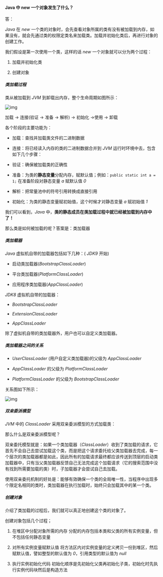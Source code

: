 #### Java 中 new 一个对象发生了什么？

答：

*Java* 在 *new* 一个类的对象时，会先查看对象所属的类有没有被加载到内存，如果没有，就会先通过类的权限定类名来加载类。加载并初始化类后，再进行对象的创建工作。

我们假设是第一次使用一个类，这样的话 *new* 一个对象就可以分为两个过程：

1. 加载并初始化类

2. 创建对象

##### 类加载过程

类从被加载到 *JVM* 到卸载出内存，整个生命周期如图所示：

![img](https://www.yuque.com/api/filetransfer/images?url=https%3A%2F%2Ftva1.sinaimg.cn%2Flarge%2F008eGmZEgy1gnvd7r37bwj30as0wq0uh.jpg&sign=bdbc233a2c9bdfe0cf73b260c2a7ee31bbdcf92bcb9bcc49e6de630b7275166e)

加载 -> 连接(验证 -> 准备 -> 解析) -> 初始化 ->使用 -> 卸载

各个阶段的主要功能为：

- 加载：查找并加载类文件的二进制数据
- 连接：将已经读入内存的类的二进制数据合并到 *JVM* 运行时环境中去，包含如下几个步骤：

- 验证：确保被加载类的正确性
- 准备：为类的**静态变量**分配内存，赋默认值；例如：`public static int a = 1;` 在准备阶段对静态变量 *a* 赋默认值 *0*

- 解析：把常量池中的符号引用转换成直接引用

- 初始化：为类的静态变量赋初始值，这个时候才对静态变量 *a* 赋初始值 *1*



我们可以看到，*Java* 中，**类的静态成员在类加载过程中就已经被加载到内存中了！**



那么类是如何被加载的呢？答案是：类加载器



##### 类加载器

*Java* 虚拟机自带的加载器包括如下几种：( *JDK9* 开始)



- 启动类加载器(*BootstrapClassLoader*)

- 平台类加载器(*PlatformClassLoader*)

- 应用程序类加载器(*AppClassLoader*)



*JDK8* 虚拟机自带的加载器：



- *BootstrapClassLoader*

- *ExtensionClassLoader*

- *AppClassLoader*



除了虚拟机自带的类加载器外，用户也可以自定义类加载器。



##### 类加载器之间的关系

- *UserClassLoader* (用户自定义类加载器)的父级为 *AppClassLoader*

- *AppClassLoader* 的父级为 *PlatformClassLoader*

- *PlatformClassLoader* 的父级为 *BootstrapClassLoader*

关系图如下所示：

![img](https://www.yuque.com/api/filetransfer/images?url=https%3A%2F%2Ftva1.sinaimg.cn%2Flarge%2F008eGmZEgy1gnvdkoot0nj31340s6jut.jpg&sign=29598ade0ce44a13f473f3c6fa8f0d620f47ad945d6b30889530769ef8745ec1)

##### 双亲委派模型

*JVM* 中的 *ClassLoader* 采用双亲委派模型的方式加载类：

那么什么是双亲委派模型呢？

双亲委托模型就是：如果一个类加载器（*ClassLoader*）收到了类加载的请求，它首先不会自己去尝试加载这个类，而是把这个请求委托给父类加载器去完成，每一个层次的类加载器都是如此，因此所有的加载请求最终都应该传送到顶层的启动类加载器中，只有当父类加载器反馈自己无法完成这个加载请求（它的搜索范围中没有找到所需要加载的类）时，子加载器才会尝试自己去加载。

使用双亲委托机制的好处是：能够有效确保一个类的全局唯一性，当程序中出现多个限定名相同的类时，类加载器在执行加载时，始终只会加载其中的某一个类。

##### 创建对象

介绍了类加载的过程后，我们就可以真正地创建这个类的对象了。



创建对象包括几个过程；



1. 在堆区中分配对象所需的内存
   分配的内存包括本类和父类的所有实例变量，但不包括任何静态变量

2. 对所有实例变量赋默认值
   将方法区内对实例变量的定义拷贝一份到堆区，然后赋默认值，譬如整型的默认值为 *0*，引用类型的默认值为 *null*

3. 执行实例初始化代码
   初始化顺序是先初始化父类再初始化子类，初始化时先执行实例代码块然后是构造方法